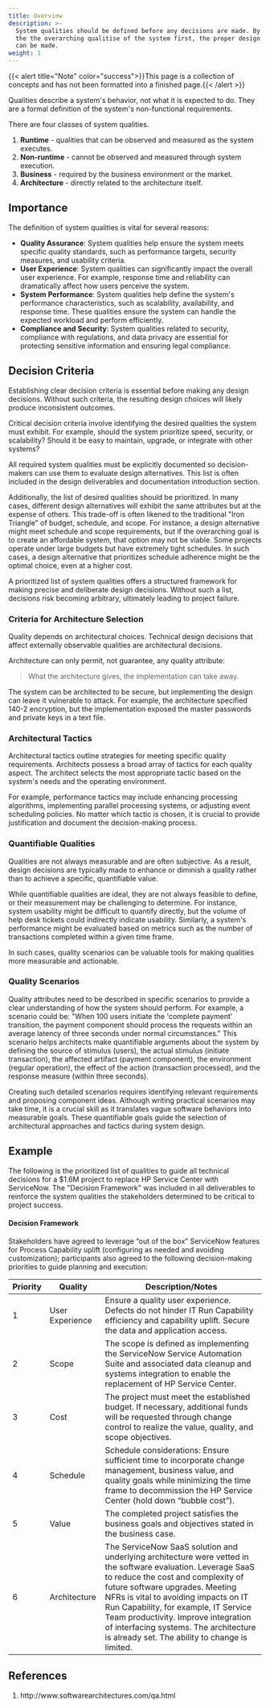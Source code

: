 ```yaml
---
title: Overview
description: >-
  System qualities should be defined before any decisions are made. By establishing
  the the overarching qualitise of the system first, the proper design devisions 
  can be made.
weight: 1
---
```

{{< alert title="Note" color="success">}}This page is a collection of concepts and has not been formatted into a finished page.{{< /alert >}}

Qualities describe a system's behavior, not what it is expected to do. They are a formal definition of the system's non-functional requirements.

There are four classes of system qualities.
1.	**Runtime** - qualities that can be observed and measured as the system executes.
1.	**Non-runtime** - cannot be observed and measured through system execution.
1.	**Business** - required by the business environment or the market.
1.	**Architecture** - directly related to the architecture itself.

## Importance

The definition of system qualities is vital for several reasons:
- **Quality Assurance**: System qualities help ensure the system meets specific quality standards, such as performance targets, security measures, and usability criteria.
- **User Experience**: System qualities can significantly impact the overall user experience. For example, response time and reliability can dramatically affect how users perceive the system.
- **System Performance**: System qualities help define the system's performance characteristics, such as scalability, availability, and response time. These qualities ensure the system can handle the expected workload and perform efficiently.
- **Compliance and Security**: System qualities related to security, compliance with regulations, and data privacy are essential for protecting sensitive information and ensuring legal compliance.

## Decision Criteria

Establishing clear decision criteria is essential before making any design decisions. Without such criteria, the resulting design choices will likely produce inconsistent outcomes. 

Critical decision criteria involve identifying the desired qualities the system must exhibit. For example, should the system prioritize speed, security, or scalability? Should it be easy to maintain, upgrade, or integrate with other systems? 

All required system qualities must be explicitly documented so decision-makers can use them to evaluate design alternatives. This list is often included in the design deliverables and documentation introduction section.

Additionally, the list of desired qualities should be prioritized. In many cases, different design alternatives will exhibit the same attributes but at the expense of others. This trade-off is often likened to the traditional "Iron Triangle" of budget, schedule, and scope. For instance, a design alternative might meet schedule and scope requirements, but if the overarching goal is to create an affordable system, that option may not be viable. Some projects operate under large budgets but have extremely tight schedules. In such cases, a design alternative that prioritizes schedule adherence might be the optimal choice, even at a higher cost. 

A prioritized list of system qualities offers a structured framework for making precise and deliberate design decisions. Without such a list, decisions risk becoming arbitrary, ultimately leading to project failure.

### Criteria for Architecture Selection
Quality depends on architectural choices. Technical design decisions that affect externally observable qualities are architectural decisions.

Architecture can only permit, not guarantee, any quality  attribute: 

> What the architecture gives, the implementation can take away.

The system can be architected to be secure, but implementing the design can leave it vulnerable to attack. For example, the architecture specified 140-2 encryption, but the implementation exposed the master passwords and private keys in a text file.

### Architectural Tactics
Architectural tactics outline strategies for meeting specific quality requirements. Architects possess a broad array of tactics for each quality aspect. The architect selects the most appropriate tactic based on the system's needs and the operating environment. 

For example, performance tactics may include enhancing processing algorithms, implementing parallel processing systems, or adjusting event scheduling policies. No matter which tactic is chosen, it is crucial to provide justification and document the decision-making process.

### Quantifiable Qualities
Qualities are not always measurable and are often subjective. As a result, design decisions are typically made to enhance or diminish a quality rather than to achieve a specific, quantifiable value.

While quantifiable qualities are ideal, they are not always feasible to define, or their measurement may be challenging to determine. For instance, system usability might be difficult to quantify directly, but the volume of help desk tickets could indirectly indicate usability. Similarly, a system's performance might be evaluated based on metrics such as the number of transactions completed within a given time frame.

In such cases, quality scenarios can be valuable tools for making qualities more measurable and actionable.

### Quality Scenarios
Quality attributes need to be described in specific scenarios to provide a clear understanding of how the system should perform. For example, a scenario could be: "When 100 users initiate the 'complete payment' transition, the payment component should process the requests within an average latency of three seconds under normal circumstances." This scenario helps architects make quantifiable arguments about the system by defining the source of stimulus (users), the actual stimulus (initiate transaction), the affected artifact (payment component), the environment (regular operation), the effect of the action (transaction processed), and the response measure (within three seconds).

Creating such detailed scenarios requires identifying relevant requirements and proposing component ideas. Although writing practical scenarios may take time, it is a crucial skill as it translates vague software behaviors into measurable goals. These quantifiable goals guide the selection of architectural approaches and tactics during system design.

## Example

The following is the prioritized list of qualities to guide all technical decisions for a $1.6M project to replace HP Service Center with ServiceNow. The "Decision Framework" was included in all deliverables to reinforce the system qualities the stakeholders determined to be critical to project success.

#### Decision Framework

Stakeholders have agreed to leverage “out of the box” ServiceNow features for Process Capability uplift (configuring as needed and avoiding customization); participants also agreed to the following decision-making priorities to guide planning and execution:


| Priority | Quality | Description/Notes |
| ---- | ------------ | ------------------------------------------------------------ |
| 1    | User Experience | Ensure a quality user experience. Defects do not hinder IT Run Capability efficiency and capability uplift. Secure the data and application access. |
| 2    | Scope        | The scope is defined as implementing the ServiceNow Service Automation Suite and associated data cleanup and systems integration to enable the replacement of HP Service Center. |
| 3    | Cost         | The project must meet the established budget. If necessary, additional funds will be requested through change control to realize the value, quality, and scope objectives. |
| 4    | Schedule     | Schedule considerations: Ensure sufficient time to incorporate change management, business value, and quality goals while minimizing the time frame to decommission the HP Service Center (hold down “bubble cost”). |
| 5    | Value        | The completed project satisfies the business goals and objectives stated in the business case. |
| 6    | Architecture | The ServiceNow SaaS solution and underlying architecture were vetted in the software evaluation. Leverage SaaS to reduce the cost and complexity of future software upgrades. Meeting NFRs is vital to avoiding impacts on IT Run Capability, for example, IT Service Team productivity. Improve integration of interfacing systems. The architecture is already set. The ability to change is limited. |

## References

<ol>
  <li id="1">http://www.softwarearchitectures.com/qa.html</li>
</ol>
